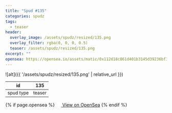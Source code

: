 ```yaml
---
title: "Spud #135"
categories: spudz
tags:
  - teaser
header:
  overlay_image: /assets/spudz/resized/135.png
  overlay_filter: rgba(0, 0, 0, 0.5)
  teaser: /assets/spudz/resized/135.png
excerpt: ""
opensea: https://opensea.io/assets/matic/0x112d18c861d401b3145d39236bf149f01e18beed/135
---
```

![alt]({{ '/assets/spudz/resized/135.png' | relative_url }})

| id | 135 |
|-|-|
| spud type | teaser |

{% if page.opensea %}
<a href="{{page.opensea}}" class="btn btn--info" onclick="window.open(this.href, '_blank'); return false;"><img src="/assets/images/opensea.svg" width="16px"><span>  View on OpenSea</span></a>
{% endif %}
